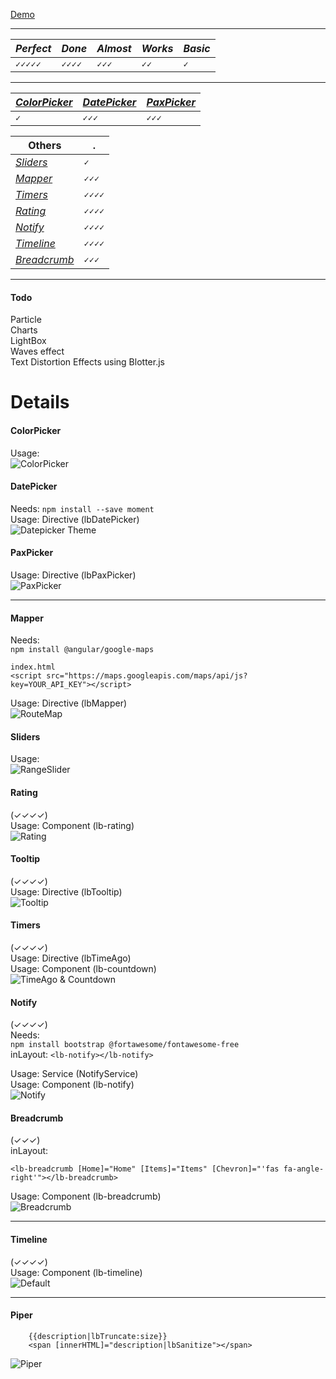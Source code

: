 
[Demo](https://krsln.github.io/NgLootBox)  
___ 
 *Perfect* | *Done* | *Almost* | *Works* | *Basic*
  --- | --- | --- | --- | ---  
 `✓✓✓✓✓` | `✓✓✓✓` | `✓✓✓` | `✓✓`   | `✓`  
___
 *[ColorPicker](#colorpicker)* | *[DatePicker](#datepicker)* | *[PaxPicker](#paxpicker)*
  --- | ---  | ---  
 `✓`  | `✓✓✓`  | `✓✓✓`  

 Others |  .  
 --- | ---  
 *[Sliders](#sliders)* | `✓`  
 *[Mapper](#mapper)* | `✓✓✓`  
 *[Timers](#timers)* | `✓✓✓✓`  
 *[Rating](#rating)* | `✓✓✓✓`  
 *[Notify](#notify)* | `✓✓✓✓`  
 *[Timeline](#timeline)* | `✓✓✓✓`  
 *[Breadcrumb](#breadcrumb)* | `✓✓✓`  
___
#### Todo
Particle   
Charts  
LightBox  
Waves effect  
Text Distortion Effects using Blotter.js  
 
# Details
 
#### ColorPicker 
Usage:  
![](Screenshots/ColorPicker.png "ColorPicker")

#### DatePicker
Needs: `npm install --save moment`  
Usage: Directive (lbDatePicker)  
![](Screenshots/Datepicker_Colors.png "Datepicker Theme")

#### PaxPicker
Usage: Directive (lbPaxPicker)  
![](Screenshots/PaxPicker.png "PaxPicker") 
___

#### Mapper
Needs:  
`npm install @angular/google-maps`
```
index.html
<script src="https://maps.googleapis.com/maps/api/js?key=YOUR_API_KEY"></script>
```  

Usage: Directive (lbMapper)  
![](Screenshots/RouteMap.png "RouteMap")

#### Sliders
Usage:  
![](Screenshots/RangeSlider.png "RangeSlider")

#### Rating
(✓✓✓✓)  
Usage: Component (lb-rating)  
![](Screenshots/Rating.png "Rating")

#### Tooltip
(✓✓✓✓)  
Usage: Directive (lbTooltip)  
![](Screenshots/Tooltip.png "Tooltip")

#### Timers
(✓✓✓✓)  
Usage: Directive (lbTimeAgo)  
Usage: Component (lb-countdown)  
![](Screenshots/Timer.png "TimeAgo & Countdown") 

#### Notify
(✓✓✓✓)  
Needs:  
`npm install bootstrap @fortawesome/fontawesome-free`  
inLayout: `<lb-notify></lb-notify>`  

Usage: Service (NotifyService)  
Usage: Component (lb-notify)  
![](Screenshots/Notify.png "Notify") 
 
#### Breadcrumb   
(✓✓✓)  
inLayout: 
```
<lb-breadcrumb [Home]="Home" [Items]="Items" [Chevron]="'fas fa-angle-right'"></lb-breadcrumb>
```  
 
Usage: Component (lb-breadcrumb)  
![](Screenshots/Breadcrumb_2020-01-14.png "Breadcrumb") 

___ 
#### Timeline
(✓✓✓✓)  
Usage: Component (lb-timeline)  
![](Screenshots/Timeline_Default_2020-01-10.png "Default") 

___ 
#### Piper
        {{description|lbTruncate:size}}
        <span [innerHTML]="description|lbSanitize"></span>
![](Screenshots/Piper.png "Piper") 
